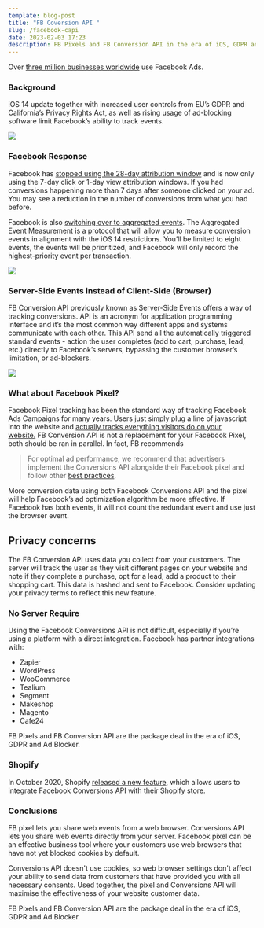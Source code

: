 ```yaml
---
template: blog-post
title: "FB Coversion API "
slug: /facebook-capi
date: 2023-02-03 17:23
description: FB Pixels and FB Conversion API in the era of iOS, GDPR and Ad Blocker.
---
```

Over [three million businesses worldwide](https://www.facebook.com/business/news/3-million-advertisers#:~:text=Today%2C%20three%20million%20businesses%20actively,a%20unique%20story%20and%20mission.) use Facebook Ads.

### Background

iOS 14 update together with increased user controls from EU’s GDPR and California’s Privacy Rights Act, as well as rising usage of ad-blocking software limit Facebook’s ability to track events.

![](https://media.licdn.com/dms/image/C5612AQF2GE7iGPJ9Tw/article-inline_image-shrink_1500_2232/0/1642045451235?e=1680739200&v=beta&t=k8puuWGnLAX2VD-sV_2Jn_o-iGCZbrwvqdSB7Ubc6_E)

### Facebook Response

Facebook has [stopped using the 28-day attribution window](https://www.facebook.com/business/help/395050428485124?id=428636648170202) and is now only using the 7-day click or 1-day view attribution windows. If you had conversions happening more than 7 days after someone clicked on your ad. You may see a reduction in the number of conversions from what you had before.

Facebook is also [switching over to aggregated events](https://www.facebook.com/business/help/721422165168355). The Aggregated Event Measurement is a protocol that will allow you to measure conversion events in alignment with the iOS 14 restrictions. You’ll be limited to eight events, the events will be prioritized, and Facebook will only record the highest-priority event per transaction.

![](https://media.licdn.com/dms/image/C4E12AQGZxDjxWyPm_A/article-inline_image-shrink_1500_2232/0/1641879606174?e=1680739200&v=beta&t=iFmn7DctbTx9nRedAgC0nRPl76NS0SQ_UlI_XaJLCyM)

### Server-Side Events instead of Client-Side (Browser)

FB Conversion API previously known as Server-Side Events offers a way of tracking conversions. API is an acronym for application programming interface and it’s the most common way different apps and systems communicate with each other. This API send all the automatically triggered standard events - action the user completes (add to cart, purchase, lead, etc.) directly to Facebook’s servers, bypassing the customer browser’s limitation, or ad-blockers.

![](https://media.licdn.com/dms/image/C4E12AQHzW9o12UWzSA/article-inline_image-shrink_1500_2232/0/1641885864776?e=1680739200&v=beta&t=PZPK7Zz-N7vUlGeCrUv45x4Uzm8DcgVW_ls5eeK1VZo)

### What about Facebook Pixel?

Facebook Pixel tracking has been the standard way of tracking Facebook Ads Campaigns for many years. Users just simply plug a line of javascript into the website and [actually tracks everything visitors do on your website.](https://developers.facebook.com/docs/facebook-pixel/support#pixelcollect) FB Conversion API is not a replacement for your Facebook Pixel, both should be ran in parallel. In fact, FB recommends

> For optimal ad performance, we recommend that advertisers implement the Conversions API alongside their Facebook pixel and follow other [best practices](https://developers.facebook.com/docs/marketing-api/conversions-api/best-practices).



More conversion data using both Facebook Conversions API and the pixel will help Facebook’s ad optimization algorithm be more effective. If Facebook has both events, it will not count the redundant event and use just the browser event.

## Privacy concerns

The FB Conversion API uses data you collect from your customers. The server will track the user as they visit different pages on your website and note if they complete a purchase, opt for a lead, add a product to their shopping cart. This data is hashed and sent to Facebook. Consider updating your privacy terms to reflect this new feature.

### No Server Require

Using the Facebook Conversions API is not difficult, especially if you’re using a platform with a direct integration. Facebook has partner integrations with:

* Zapier
* WordPress
* WooCommerce
* Tealium
* Segment
* Makeshop
* Magento
* Cafe24

FB Pixels and FB Conversion API are the package deal in the era of iOS, GDPR and Ad Blocker.

### S﻿hopify

In October 2020, Shopify [released a new feature](https://help.shopify.com/en/manual/promoting-marketing/analyze-marketing/facebook-data-sharing#choosing-facebooks-customer-tracking-level), which allows users to integrate Facebook Conversions API with their Shopify store.

### C﻿onclusions

FB pixel lets you share web events from a web browser. Conversions API lets you share web events directly from your server. Facebook pixel can be an effective business tool where your customers use web browsers that have not yet blocked cookies by default.

Conversions API doesn't use cookies, so web browser settings don't affect your ability to send data from customers that have provided you with all necessary consents. Used together, the pixel and Conversions API will maximise the effectiveness of your website customer data.

FB Pixels and FB Conversion API are the package deal in the era of iOS, GDPR and Ad Blocker.